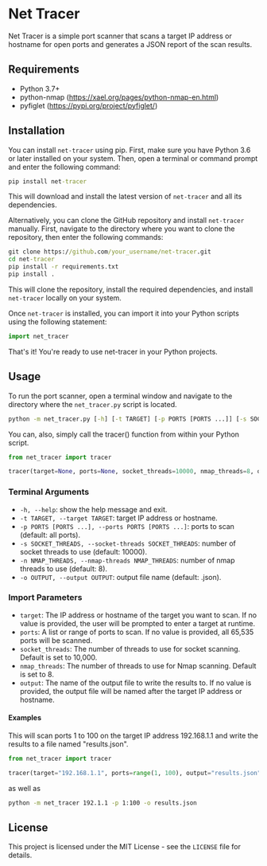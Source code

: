 # Net Tracer

Net Tracer is a simple port scanner that scans a target IP address or hostname for open ports and generates a JSON report of the scan results.

## Requirements

- Python 3.7+
- python-nmap (https://xael.org/pages/python-nmap-en.html)
- pyfiglet (https://pypi.org/project/pyfiglet/)

## Installation

You can install `net-tracer` using pip. First, make sure you have Python 3.6 or later installed on your system. Then, open a terminal or command prompt and enter the following command:
```cmd
pip install net-tracer
```

This will download and install the latest version of `net-tracer` and all its dependencies.

Alternatively, you can clone the GitHub repository and install `net-tracer` manually. First, navigate to the directory where you want to clone the repository, then enter the following commands:
```cmd
git clone https://github.com/your_username/net-tracer.git
cd net-tracer
pip install -r requirements.txt
pip install .
```

This will clone the repository, install the required dependencies, and install `net-tracer` locally on your system.

Once `net-tracer` is installed, you can import it into your Python scripts using the following statement:
```python
import net_tracer
```

That's it! You're ready to use net-tracer in your Python projects.

## Usage

To run the port scanner, open a terminal window and navigate to the directory where the `net_tracer.py` script is located.
```cmd
python -m net_tracer.py [-h] [-t TARGET] [-p PORTS [PORTS ...]] [-s SOCKET_THREADS] [-n NMAP_THREADS] [-o OUTPUT]
```

You can, also, simply call the tracer() function from within your Python script.
```python
from net_tracer import tracer

tracer(target=None, ports=None, socket_threads=10000, nmap_threads=8, output=None)
```

### Terminal Arguments

- `-h, --help`: show the help message and exit.
- `-t TARGET, --target TARGET`: target IP address or hostname.
- `-p PORTS [PORTS ...], --ports PORTS [PORTS ...]`: ports to scan (default: all ports).
- `-s SOCKET_THREADS, --socket-threads SOCKET_THREADS`: number of socket threads to use (default: 10000).
- `-n NMAP_THREADS, --nmap-threads NMAP_THREADS`: number of nmap threads to use (default: 8).
- `-o OUTPUT, --output OUTPUT`: output file name (default: <target>.json).

### Import Parameters
- `target`: The IP address or hostname of the target you want to scan. If no value is provided, the user will be prompted to enter a target at runtime.
- `ports`: A list or range of ports to scan. If no value is provided, all 65,535 ports will be scanned.
- `socket_threads`: The number of threads to use for socket scanning. Default is set to 10,000.
- `nmap_threads`: The number of threads to use for Nmap scanning. Default is set to 8.
- `output`: The name of the output file to write the results to. If no value is provided, the output file will be named after the target IP address or hostname.

#### Examples

This will scan ports 1 to 100 on the target IP address 192.168.1.1 and write the results to a file named "results.json".
```python
from net_tracer import tracer

tracer(target="192.168.1.1", ports=range(1, 100), output="results.json")
```
  
as well as
```cmd
python -m net_tracer 192.1.1 -p 1:100 -o results.json
```
  
## License

This project is licensed under the MIT License - see the `LICENSE` file for details.
